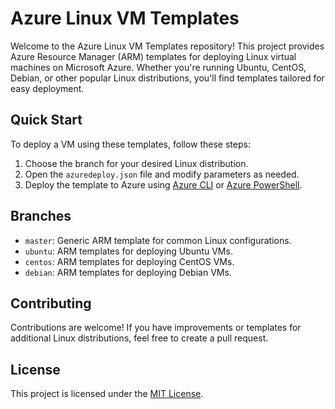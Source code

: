 # Azure Linux VM Templates

Welcome to the Azure Linux VM Templates repository! This project provides Azure Resource Manager (ARM) templates for deploying Linux virtual machines on Microsoft Azure. Whether you're running Ubuntu, CentOS, Debian, or other popular Linux distributions, you'll find templates tailored for easy deployment.

## Quick Start

To deploy a VM using these templates, follow these steps:

1. Choose the branch for your desired Linux distribution.
2. Open the `azuredeploy.json` file and modify parameters as needed.
3. Deploy the template to Azure using [Azure CLI](https://docs.microsoft.com/en-us/cli/azure/group/deployment?view=azure-cli-latest) or [Azure PowerShell](https://docs.microsoft.com/en-us/powershell/azure/new-azureps-module-az?view=azps-10.15.0).

## Branches

- `master`: Generic ARM template for common Linux configurations.
- `ubuntu`: ARM templates for deploying Ubuntu VMs.
- `centos`: ARM templates for deploying CentOS VMs.
- `debian`: ARM templates for deploying Debian VMs.

## Contributing

Contributions are welcome! If you have improvements or templates for additional Linux distributions, feel free to create a pull request.

## License

This project is licensed under the [MIT License](LICENSE).
